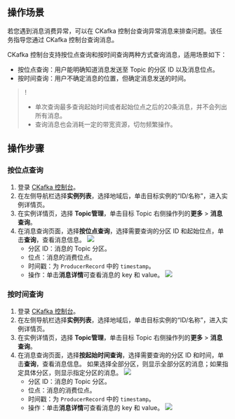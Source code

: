 ## 操作场景

若您遇到消息消费异常，可以在 CKafka 控制台查询异常消息来排查问题。该任务指导您通过 CKafka 控制台查询消息。

CKafka 控制台支持按位点查询和按时间查询两种方式查询消息，适用场景如下：

- 按位点查询：用户能明确知道消息发送至 Topic 的分区 ID 以及消息位点。
- 按时间查询：用户不确定消息的位置，但确定消息发送的时间。

>! 
>- 单次查询最多查询起始时间或者起始位点之后的20条消息，并不会列出所有消息。
>- 查询消息也会消耗一定的带宽资源，切勿频繁操作。

## 操作步骤

### 按位点查询

1. 登录 [CKafka 控制台](https://console.cloud.tencent.com/ckafka/index?rid=1)。
2. 在左侧导航栏选择**实例列表**，选择地域后，单击目标实例的“ID/名称”，进入实例详情页。
3. 在实例详情页，选择 **Topic管理**，单击目标 Topic 右侧操作列的**更多** > **消息查询**。
4. 在消息查询页面，选择**按位点查询**，选择需要查询的分区 ID 和起始位点，单击**查询**，查看消息信息。
   ![](https://main.qcloudimg.com/raw/195ca10f4a0868b12a03c7c831eff1fd.png)
   - 分区 ID：消息的 Topic 分区。
   - 位点：消息的消费位点。
   - 时间戳：为 `ProducerRecord` 中的 `timestamp`。
   - 操作：单击**消息详情**可查看消息的 key 和 value。
    ![](https://main.qcloudimg.com/raw/2d7d204213d422228a4a892a94496fe8.png)

   

### 按时间查询

1. 登录 [CKafka 控制台](https://console.cloud.tencent.com/ckafka/index?rid=1)。
2. 在左侧导航栏选择**实例列表**，选择地域后，单击目标实例的“ID/名称”，进入实例详情页。
3. 在实例详情页，选择 **Topic管理**，单击目标 Topic 右侧操作列的**更多** > **消息查询**。
4. 在消息查询页面，选择**按起始时间查询**，选择需要查询的分区 ID 和时间，单击**查询**，查看消息信息。
   如果选择全部分区，则显示全部分区的消息；如果指定具体分区，则显示指定分区的消息。
   ![](https://main.qcloudimg.com/raw/7a2410794186b47c9126dbe8b878228d.png)
   - 分区 ID：消息的 Topic 分区。
   - 位点：消息的消费位点。
   - 时间戳：为 `ProducerRecord` 中的 `timestamp`。
   - 操作：单击**消息详情**可查看消息的 key 和 value。
   ![](https://main.qcloudimg.com/raw/f033408d8698fbd24bab907cbc2af85a.png)



